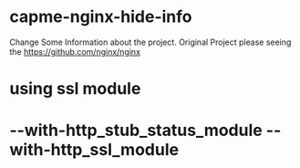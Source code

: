 # capme-nginx-hide-info
Change Some Information about the project. Original Project please seeing the https://github.com/nginx/nginx

# using ssl module
# --with-http_stub_status_module --with-http_ssl_module
